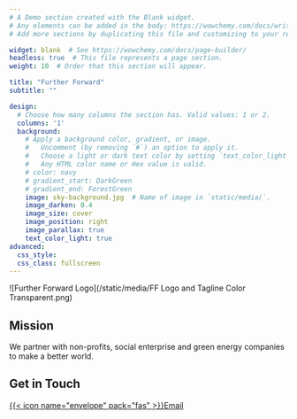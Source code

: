 ```yaml
---
# A Demo section created with the Blank widget.
# Any elements can be added in the body: https://wowchemy.com/docs/writing-markdown-latex/
# Add more sections by duplicating this file and customizing to your requirements.

widget: blank  # See https://wowchemy.com/docs/page-builder/
headless: true  # This file represents a page section.
weight: 10  # Order that this section will appear.

title: "Further Forward"
subtitle: ""

design:
  # Choose how many columns the section has. Valid values: 1 or 2.
  columns: '1'
  background:
    # Apply a background color, gradient, or image.
    #   Uncomment (by removing `#`) an option to apply it.
    #   Choose a light or dark text color by setting `text_color_light`.
    #   Any HTML color name or Hex value is valid.
    # color: navy
    # gradient_start: DarkGreen
    # gradient_end: ForestGreen
    image: sky-background.jpg  # Name of image in `static/media/`.
    image_darken: 0.4
    image_size: cover
    image_position: right
    image_parallax: true
    text_color_light: true
advanced:
  css_style:
  css_class: fullscreen
---
```


![Further Forward Logo](/static/media/FF Logo and Tagline Color Transparent.png)
## Mission

We partner with non-profits, social enterprise and green energy companies to make a better world.

## Get in Touch

[{{< icon name="envelope" pack="fas" >}}Email](mailto:jesse.littlewood@gmail.com)
